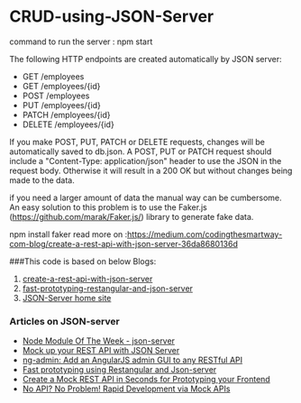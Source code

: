 # CRUD-using-JSON-Server
command to run the server : npm start

The following HTTP endpoints are created automatically by JSON server:
* GET    /employees
* GET    /employees/{id}
* POST   /employees
* PUT    /employees/{id}
* PATCH  /employees/{id}
* DELETE /employees/{id}

If you make POST, PUT, PATCH or DELETE requests, changes will be automatically saved to db.json. A POST, PUT or PATCH request should include a "Content-Type: application/json" header to use the JSON in the request body. Otherwise it will result in a 200 OK but without changes being made to the data.

if you need a larger amount of data the manual way can be cumbersome. An easy solution to this problem is to use the Faker.js (https://github.com/marak/Faker.js/) library to generate fake data. 

npm install faker
read more on :https://medium.com/codingthesmartway-com-blog/create-a-rest-api-with-json-server-36da8680136d 







###This code is based on below Blogs:
1. [create-a-rest-api-with-json-server](https://medium.com/codingthesmartway-com-blog/create-a-rest-api-with-json-server-36da8680136d)
2. [fast-prototyping-restangular-and-json-server](https://glebbahmutov.com/blog/fast-prototyping-restangular-and-json-server/)
3. [JSON-Server home site](https://github.com/typicode/json-server)


### Articles on JSON-server

* [Node Module Of The Week - json-server](http://nmotw.in/json-server/)
* [Mock up your REST API with JSON Server](http://www.betterpixels.co.uk/projects/2015/05/09/mock-up-your-rest-api-with-json-server/)
* [ng-admin: Add an AngularJS admin GUI to any RESTful API](http://marmelab.com/blog/2014/09/15/easy-backend-for-your-restful-api.html)
* [Fast prototyping using Restangular and Json-server](http://glebbahmutov.com/blog/fast-prototyping-using-restangular-and-json-server/)
* [Create a Mock REST API in Seconds for Prototyping your Frontend](https://coligo.io/create-mock-rest-api-with-json-server/)
* [No API? No Problem! Rapid Development via Mock APIs](https://medium.com/@housecor/rapid-development-via-mock-apis-e559087be066#.93d7w8oro)

